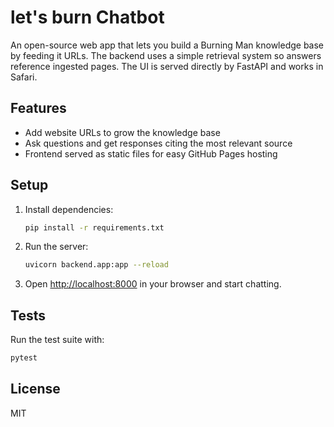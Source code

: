 # let's burn Chatbot

An open-source web app that lets you build a Burning Man knowledge base by feeding it URLs. The backend uses a simple retrieval system so answers reference ingested pages. The UI is served directly by FastAPI and works in Safari.

## Features
- Add website URLs to grow the knowledge base
- Ask questions and get responses citing the most relevant source
- Frontend served as static files for easy GitHub Pages hosting

## Setup
1. Install dependencies:
   ```bash
   pip install -r requirements.txt
   ```
2. Run the server:
   ```bash
   uvicorn backend.app:app --reload
   ```
3. Open [http://localhost:8000](http://localhost:8000) in your browser and start chatting.

## Tests
Run the test suite with:
```bash
pytest
```

## License
MIT
